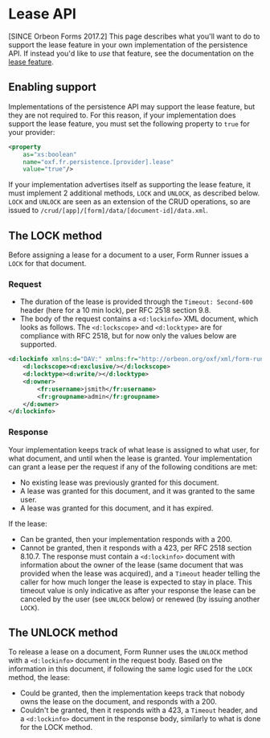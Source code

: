 # Lease API

[SINCE Orbeon Forms 2017.2] This page describes what you'll want to do to support the lease feature in your own implementation of the persistence API. If instead you'd like to *use* that feature, see the documentation on the [lease feature](https://doc.orbeon.com/form-runner/feature/lease.html).

## Enabling support

Implementations of the persistence API may support the lease feature, but they are not required to. For this reason, if your implementation does support the lease feature, you must set the following property to `true` for your provider:

```xml
<property 
    as="xs:boolean" 
    name="oxf.fr.persistence.[provider].lease"                            
    value="true"/>
```

If your implementation advertises itself as supporting the lease feature, it must implement 2 additional methods, `LOCK` and `UNLOCK`, as described below. `LOCK` and `UNLOCK` are seen as an extension of the CRUD operations, so are issued to `/crud/[app]/[form]/data/[document-id]/data.xml`.

## The LOCK method

Before assigning a lease for a document to a user, Form Runner issues a `LOCK` for that document.

### Request

- The duration of the lease is provided through the `Timeout: Second-600` header (here for a 10 min lock), per RFC 2518 section 9.8.
- The body of the request contains a `<d:lockinfo>` XML document, which looks as follows. The `<d:lockscope>` and `<d:locktype>` are for compliance with RFC 2518, but for now only the values below are supported.

```xml
<d:lockinfo xmlns:d="DAV:" xmlns:fr="http://orbeon.org/oxf/xml/form-runner">
    <d:lockscope><d:exclusive/></d:lockscope>
    <d:locktype><d:write/></d:locktype>
    <d:owner>
        <fr:username>jsmith</fr:username>
        <fr:groupname>admin</fr:groupname>
    </d:owner>
</d:lockinfo>
```

### Response

Your implementation keeps track of what lease is assigned to what user, for what document, and until when the lease is granted. Your implementation can grant a lease per the request if any of the following conditions are met:

- No existing lease was previously granted for this document.
- A lease was granted for this document, and it was granted to the same user.
- A lease was granted for this document, and it has expired.

If the lease:

- Can be granted, then your implementation responds with a 200.
- Cannot be granted, then it responds with a 423, per RFC 2518 section 8.10.7. The response must contain a `<d:lockinfo>` document with information about the owner of the lease (same document that was provided when the lease was acquired), and a `Timeout` header telling the caller for how much longer the lease is expected to stay in place. This timeout value is only indicative as after your response the lease can be canceled by the user (see `UNLOCK` below) or renewed (by issuing another `LOCK`).

## The UNLOCK method

To release a lease on a document, Form Runner uses the `UNLOCK` method with a `<d:lockinfo>` document in the request body. Based on the information in this document, if following the same logic used for the `LOCK` method, the lease:

- Could be granted, then the implementation keeps track that nobody owns the lease on the document, and responds with a 200.
- Couldn't be granted, then it responds with a 423, a `Timeout` header, and a `<d:lockinfo>` document in the response body, similarly to what is done for the LOCK method.
